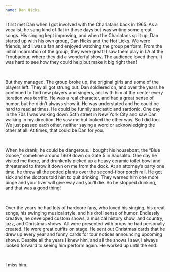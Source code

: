 ```yaml
---
name: Dan Hicks
---
```

I first met Dan when I got involved with the Charlatans back in 1965. As a vocalist, he sang kind of flat in those days but was writing some great songs. His singing kept improving, and when the Charlatans split up, Dan started up with his own group, Dan Hicks and the Hot Licks. We were friends, and I was a fan and enjoyed watching the group perform. From the initial incarnation of the group, they were great! I saw them play in LA at the Troubadour, where they did a wonderful show. The audience loved them. It was hard to see how they could help but make it big right then!

 

But they managed. The group broke up, the original girls and some of the players left. They all got strung out. Dan soldiered on, and over the years he continued to find new players and singers, and with him at the center every iteration was terrific. He was a real character, and had a great sense of humor, but he didn’t always show it. He was understated and he could be hard to read at times. He could be funnily sarcastic and sardonic. One day in the 70s I was walking down 54th street in New York City and saw Dan walking in my direction. He saw me but looked the other way. So I did too. We just passed each other, neither saying a word or acknowledging the other at all. At times, that could be Dan for you.

 

When he drank, he could be dangerous. I bought his houseboat, the “Blue Goose,” sometime around 1969 down on Gate 5 in Sausalito. One day he visited me there, and drunkenly picked up a heavy ceramic toilet bowl and threatened to throw it down on me from the dock. At an attorney’s party one time, he threw all the potted plants over the second-floor porch rail. He got sick and the doctors told him to quit drinking. They warned him one more binge and your liver will give way and you’ll die. So he stopped drinking, and that was a good thing!

 

Over the years he had lots of hardcore fans, who loved his singing, his great songs, his swinging musical style, and his droll sense of humor. Endlessly creative, he developed custom shows, a musical history show, and country, jazz, and Christmas shows. All were presented with props he had personally created. He wore great outfits on stage. He sent out Christmas cards that he drew up every year and funny cards for tour notices announcing upcoming shows. Despite all the years I knew him, and all the shows I saw, I always looked forward to seeing him perform again. He worked up until the end.

 

I miss him.
